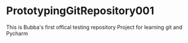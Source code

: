 # PrototypingGitRepository001

This is Bubba's first offical testing repository Project for learning git and Pycharm
